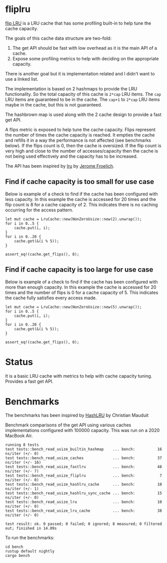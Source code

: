 # fliplru

[flip LRU](https://github.com/ddalton/fliplru) is a LRU cache that has some profiling built-in to help tune the cache capacity.

The goals of this cache data structure are two-fold:
1. The get API should be fast with low overhead as it is the main API of a cache.
2. Expose some profiling metrics to help with deciding on the appropriate capacity.

There is another goal but it is implementation related and I didn't want to use a linked list.

The implementation is based on 2 hashmaps to provide the LRU functionality. So the total capacity of this cache is `2*cap` LRU items.
The `cap` LRU items are guaranteed to be in the cache. The `cap+1` to `2*cap` LRU items maybe in the cache, but this is not guaranteed.

The hashbrown map is used along with the 2 cache design to provide a fast get API.

A flips metric is exposed to help tune the cache capacity. Flips represent the number of times the cache capacity is reached. It empties the cache and refills it in a way the performance is not affected (see benchmarks below).
If the flips count is 0, then the cache is oversized. If the flip count is very high and close to the number of accesses/capacity then the cache is not being used effectively and the capacity has to be increased.

The API has been inspired by [lru](https://crates.io/crates/lru) by [Jerome Froelich](https://github.com/jeromefroe). 

## Find if cache capacity is too small for use case
Below is example of a check to find if the cache has been configured with less capacity.
In this example the cache is accessed for 20 times and the flip count is 8 for a cache capacity of 2. This indicates there is no caching occurring for the access pattern.

```
let mut cache = LruCache::new(NonZeroUsize::new(2).unwrap());
for i in 0..5 {
    cache.put(i, i);
}
for i in 0..20 {
    cache.get(&(i % 5));
}

assert_eq!(cache.get_flips(), 8);
```

## Find if cache capacity is too large for use case
Below is example of a check to find if the cache has been configured with more than enough capacity.
In this example the cache is accessed for 20 times and the number of flips is 0 for a cache capacity of 5. This indicates the cache fully satisfies every access made.

```
let mut cache = LruCache::new(NonZeroUsize::new(5).unwrap());
for i in 0..5 {
    cache.put(i, i);
}
for i in 0..20 {
    cache.get(&(i % 5));
}

assert_eq!(cache.get_flips(), 0);
```

# Status

It is a basic LRU cache with metrics to help with cache capacity tuning. Provides a fast get API.

# Benchmarks

The benchmarks has been inspired by [HashLRU](https://gitlab.com/liberecofr/hashlru) by Christian Mauduit

Benchmark comparisons of the get API using various caches implementations configured with 100000 capacity. This was run on a 2020 MacBook Air.

```
running 8 tests
test tests::bench_read_usize_builtin_hashmap    ... bench:          16 ns/iter (+/- 0)
test tests::bench_read_usize_caches             ... bench:          37 ns/iter (+/- 16)
test tests::bench_read_usize_fastlru            ... bench:          48 ns/iter (+/- 7)
test tests::bench_read_usize_fliplru            ... bench:           7 ns/iter (+/- 0)
test tests::bench_read_usize_hashlru_cache      ... bench:          10 ns/iter (+/- 1)
test tests::bench_read_usize_hashlru_sync_cache ... bench:          15 ns/iter (+/- 0)
test tests::bench_read_usize_lru                ... bench:          10 ns/iter (+/- 0)
test tests::bench_read_usize_lru_cache          ... bench:          38 ns/iter (+/- 0)

test result: ok. 0 passed; 0 failed; 0 ignored; 8 measured; 0 filtered out; finished in 14.09s
```

To run the benchmarks:

```shell
cd bench
rustup default nightly
cargo bench
```

